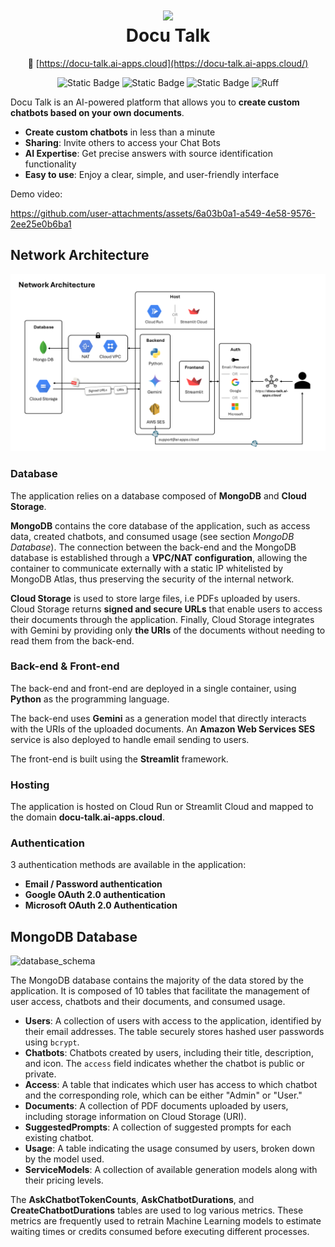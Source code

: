 <div align="center">

<h1 align="center">
  <a href="https://docu-talk.ai-apps.cloud/"><img src="./src/frontend/assets/logo_docu_talk.png" width="40"></a>
  <br>
  <b>Docu Talk</b>
  <br>
</h1>

🔗 [https://docu-talk.ai-apps.cloud](https://docu-talk.ai-apps.cloud/)

![Static Badge](https://img.shields.io/badge/python-3.12-blue)
![Static Badge](https://img.shields.io/badge/streamlit-1.42.0-red)
![Static Badge](https://img.shields.io/badge/database-MongoDB-green)
![Ruff](https://img.shields.io/endpoint?url=https://raw.githubusercontent.com/astral-sh/ruff/main/assets/badge/v2.json)

</div>

Docu Talk is an AI-powered platform that allows you to **create custom chatbots based on your own documents**. 

- **Create custom chatbots** in less than a minute
- **Sharing**: Invite others to access your Chat Bots
- **AI Expertise**: Get precise answers with source identification functionality
- **Easy to use**: Enjoy a clear, simple, and user-friendly interface

Demo video:

https://github.com/user-attachments/assets/6a03b0a1-a549-4e58-9576-2ee25e0b6ba1

## Network Architecture

![network_architecture](./media/network_architecture.png)

### Database

The application relies on a database composed of **MongoDB** and **Cloud Storage**.

**MongoDB** contains the core database of the application, such as access data, created chatbots, and consumed usage (see section *MongoDB Database*). The connection between the back-end and the MongoDB database is established through a **VPC/NAT configuration**, allowing the container to communicate externally with a static IP whitelisted by MongoDB Atlas, thus preserving the security of the internal network.

**Cloud Storage** is used to store large files, i.e PDFs uploaded by users. Cloud Storage returns **signed and secure URLs** that enable users to access their documents through the application. Finally, Cloud Storage integrates with Gemini by providing only **the URIs** of the documents without needing to read them from the back-end.

### Back-end & Front-end

The back-end and front-end are deployed in a single container, using **Python** as the programming language.

The back-end uses **Gemini** as a generation model that directly interacts with the URIs of the uploaded documents. An **Amazon Web Services SES** service is also deployed to handle email sending to users.

The front-end is built using the **Streamlit** framework.

### Hosting

The application is hosted on Cloud Run or Streamlit Cloud and mapped to the domain **docu-talk.ai-apps.cloud**.

### Authentication

3 authentication methods are available in the application:
* **Email / Password authentication**
* **Google OAuth 2.0 authentication**
* **Microsoft OAuth 2.0 Authentication**

## MongoDB Database

![database_schema](./media/database_schema.png)

The MongoDB database contains the majority of the data stored by the application. It is composed of 10 tables that facilitate the management of user access, chatbots and their documents, and consumed usage.

* **Users**: A collection of users with access to the application, identified by their email addresses. The table securely stores hashed user passwords using `bcrypt`.
* **Chatbots**: Chatbots created by users, including their title, description, and icon. The `access` field indicates whether the chatbot is public or private.
* **Access**: A table that indicates which user has access to which chatbot and the corresponding role, which can be either "Admin" or "User."
* **Documents**: A collection of PDF documents uploaded by users, including storage information on Cloud Storage (URI).
* **SuggestedPrompts**: A collection of suggested prompts for each existing chatbot.
* **Usage**: A table indicating the usage consumed by users, broken down by the model used.
* **ServiceModels**: A collection of available generation models along with their pricing levels.

The **AskChatbotTokenCounts**, **AskChatbotDurations**, and **CreateChatbotDurations** tables are used to log various metrics. These metrics are frequently used to retrain Machine Learning models to estimate waiting times or credits consumed before executing different processes.
